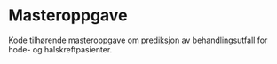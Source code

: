 # Masteroppgave
Kode tilhørende masteroppgave om prediksjon av behandlingsutfall for hode- og halskreftpasienter.
